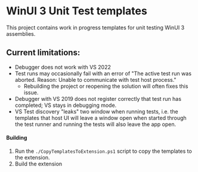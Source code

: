 # WinUI 3 Unit Test templates

This project contains work in progress templates for unit testing WinUI 3 assemblies.

## Current limitations:

* Debugger does not work with VS 2022
* Test runs may occasionally fail with an error of "The active test run was aborted. Reason: Unable to communicate with test host process."
	* Rebuilding the project or reopening the solution will often fixes this issue.
* Debugger with VS 2019 does not register correctly that test run has completed; VS stays in debugging mode.
* VS Test discovery "leaks" two window when running tests, i.e. the templates that host UI will leave a window open when started through the test runner and running the tests will also leave the app open.

#### Building
1. Run the  `./CopyTemplatesToExtension.ps1` script to copy the templates to the extension.
2. Build the extension